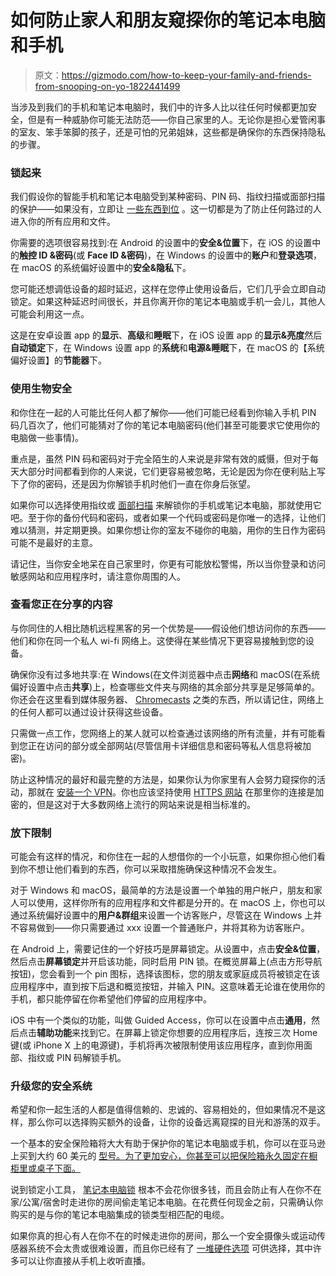 # 如何防止家人和朋友窥探你的笔记本电脑和手机

> 原文：<https://gizmodo.com/how-to-keep-your-family-and-friends-from-snooping-on-yo-1822441499>

当涉及到我们的手机和笔记本电脑时，我们中的许多人比以往任何时候都更加安全，但是有一种威胁你可能无法防范——你自己家里的人。无论你是担心爱管闲事的室友、笨手笨脚的孩子，还是可怕的兄弟姐妹，这些都是确保你的东西保持隐私的步骤。



### **锁起来**

我们假设你的智能手机和笔记本电脑受到某种密码、PIN 码、指纹扫描或面部扫描的保护——如果没有，立即让 [一些东西到位](https://fieldguide.gizmodo.com/whats-the-most-secure-way-to-lock-your-smartphone-1796948710) 。这一切都是为了防止任何路过的人进入你的所有应用和文件。

你需要的选项很容易找到:在 Android 的设置中的**安全&位置**下，在 iOS 的设置中的**触控 ID &密码**(或 **Face ID &密码**)，在 Windows 的设置中的**账户**和**登录选项**，在 macOS 的系统偏好设置中的**安全&隐私**下。

您可能还想调低设备的超时延迟，这样在您停止使用设备后，它们几乎会立即自动锁定。如果这种延迟时间很长，并且你离开你的笔记本电脑或手机一会儿，其他人可能会利用这一点。

这是在安卓设置 app 的**显示**、**高级**和**睡眠**下，在 iOS 设置 app 的**显示&亮度**然后**自动锁定**下，在 Windows 设置 app 的**系统**和**电源&睡眠**下，在 macOS 的【系统偏好设置】的**节能器**下。

### **使用生物安全**

和你住在一起的人可能比任何人都了解你——他们可能已经看到你输入手机 PIN 码几百次了，他们可能猜对了你的笔记本电脑密码(他们甚至可能要求它使用你的电脑做一些事情)。

重点是，虽然 PIN 码和密码对于完全陌生的人来说是非常有效的威慑，但对于每天大部分时间都看到你的人来说，它们更容易被忽略，无论是因为你在便利贴上写下了你的密码，还是因为你解锁手机时他们一直在你身后张望。

如果你可以选择使用指纹或 [面部扫描](https://gizmodo.com/face-id-is-unstoppable-1822415803) 来解锁你的手机或笔记本电脑，那就使用它吧。至于你的备份代码和密码，或者如果一个代码或密码是你唯一的选择，让他们难以猜测，并定期更换。如果你想让你的室友不碰你的电脑，用你的生日作为密码可能不是最好的主意。

请记住，当你安全地呆在自己家里时，你更有可能放松警惕，所以当你登录和访问敏感网站和应用程序时，请注意你周围的人。

### **查看您正在分享的内容**

与你同住的人相比随机远程黑客的另一个优势是——假设他们想访问你的东西——他们和你在同一个私人 wi-fi 网络上。这使得在某些情况下更容易接触到您的设备。

确保你没有过多地共享:在 Windows(在文件浏览器中点击**网络**和 macOS(在系统偏好设置中点击**共享**)上，检查哪些文件夹与网络的其余部分共享是足够简单的。你还会在这里看到媒体服务器、 [Chromecasts](https://fieldguide.gizmodo.com/10-tricks-to-make-yourself-a-chromecast-master-1606622927) 之类的东西，所以请记住，网络上的任何人都可以通过设计获得这些设备。

只需做一点工作，您网络上的某人就可以检查通过该网络的所有流量，并有可能看到您正在访问的部分或全部网站(尽管信用卡详细信息和密码等私人信息将被加密)。

防止这种情况的最好和最完整的方法是，如果你认为你家里有人会努力窥探你的活动，那就在 [安装一个 VPN](https://gizmodo.com/opera-now-has-a-totally-free-and-unlimited-built-in-vpn-1772216276)。你也应该坚持使用 [HTTPS 网站](https://fieldguide.gizmodo.com/how-https-website-security-is-make-the-internet-safer-f-1794166995) 在那里你的连接是加密的，但是这对于大多数网络上流行的网站来说是相当标准的。

### **放下限制**

可能会有这样的情况，和你住在一起的人想借你的一个小玩意，如果你担心他们看到你不想让他们看到的东西，你可以采取措施确保这种情况不会发生。

对于 Windows 和 macOS，最简单的方法是设置一个单独的用户帐户，朋友和家人可以使用，这样你所有的应用程序和文件都是分开的。在 macOS 上，你也可以通过系统偏好设置中的**用户&群组**来设置一个访客账户，尽管这在 Windows 上并不容易做到——你只需要通过 xxx 设置一个普通账户，并将其称为访客账户。

在 Android 上，需要记住的一个好技巧是屏幕锁定。从设置中，点击**安全&位置**，然后点击**屏幕锁定**并开启该功能，同时启用 PIN 锁。在概览屏幕上(点击方形导航按钮)，您会看到一个 pin 图标，选择该图标，您的朋友或家庭成员将被锁定在该应用程序中，直到按下后退和概览按钮，并输入 PIN。这意味着无论谁在使用你的手机，都只能停留在你希望他们停留的应用程序中。

iOS 中有一个类似的功能，叫做 Guided Access，你可以在设置中点击**通用**，然后点击**辅助功能**来找到它。在屏幕上锁定你想要的应用程序后，连按三次 Home 键(或 iPhone X 上的电源键)，手机将再次被限制使用该应用程序，直到你用面部、指纹或 PIN 码解锁手机。

### **升级您的安全系统**

希望和你一起生活的人都是值得信赖的、忠诚的、容易相处的，但如果情况不是这样，那么你可以选择购买额外的设备，让你的设备远离窥探的目光和游荡的双手。

一个基本的安全保险箱将大大有助于保护你的笔记本电脑或手机，你可以在亚马逊 上买到大约 60 美元的 [型号。为了更加安心，你甚至可以把保险箱永久固定在橱柜里或桌子下面。](https://www.amazon.com/AmazonBasics-Security-Safe-0-7-Cubic-Feet/dp/B01BGY010C/?asc_campaign=InlineText&asc_refurl=https://gizmodo.com/how-to-keep-your-family-and-friends-from-snooping-on-yo-1822441499&asc_source=&tag=kinjagizmodolink-20)

说到锁定小工具， [笔记本电脑锁](https://www.amazon.com/Kensington-Portable-Combination-Laptops-Devices/dp/B005J7Y7UI/?asc_campaign=InlineText&asc_refurl=https://gizmodo.com/how-to-keep-your-family-and-friends-from-snooping-on-yo-1822441499&asc_source=&tag=kinjagizmodolink-20) 根本不会花你很多钱，而且会防止有人在你不在家/公寓/宿舍时走进你的房间偷走笔记本电脑。在花费任何现金之前，只需确认你购买的是与你的笔记本电脑集成的锁类型相匹配的电缆。

如果你真的担心有人在你不在的时候走进你的房间，那么一个安全摄像头或运动传感器系统不会太贵或很难设置，而且你已经有了 [一堆硬件选项](https://www.arlo.com/en-us/) 可供选择，其中许多可以让你直接从手机上收听直播。